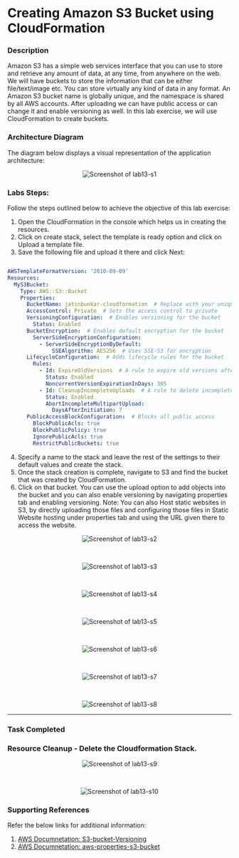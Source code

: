 # Creating Amazon S3 Bucket using CloudFormation

### Description

Amazon S3 has a simple web services interface that you can use to store and retrieve any amount of data, at any
time, from anywhere on the web. We will have buckets to store the information that can be either file/text/image etc.
You can store virtually any kind of data in any format. An Amazon S3 bucket name is globally unique, and the
namespace is shared by all AWS accounts. After uploading we can have public access or can change it and enable
versioning as well. In this lab exercise, we will use CloudFormation to create buckets.


### Architecture Diagram

The diagram below displays a visual representation of the application architecture:

<p align="center">
  <img src="https://github.com/jatinbunkar/AWS-Clouds/blob/0a22cd068ace1a6760771de0e8b737ca65058fdd/Screenshots/lab13-s1.png" alt="Screenshot of lab13-s1">
</p>


### Labs Steps:

Follow the steps outlined below to achieve the objective of this lab exercise:
1. Open the CloudFormation in the console which helps us in creating the resources.
2. Click on create stack, select the template is ready option and click on Upload a template file.
3. Save the following file and upload it there and click Next:

```yaml

AWSTemplateFormatVersion: '2010-09-09'
Resources:
  MyS3Bucket:
    Type: AWS::S3::Bucket
    Properties:
      BucketName: jatinbunkar-cloudformation  # Replace with your unique bucket name
      AccessControl: Private  # Sets the access control to private
      VersioningConfiguration:  # Enables versioning for the bucket
        Status: Enabled
      BucketEncryption:  # Enables default encryption for the bucket
        ServerSideEncryptionConfiguration:
          - ServerSideEncryptionByDefault:
              SSEAlgorithm: AES256  # Uses SSE-S3 for encryption
      LifecycleConfiguration:  # Adds lifecycle rules for the bucket
        Rules:
          - Id: ExpireOldVersions  # A rule to expire old versions after 365 days
            Status: Enabled
            NoncurrentVersionExpirationInDays: 365
          - Id: CleanupIncompleteUploads  # A rule to delete incomplete multipart uploads after 7 days
            Status: Enabled
            AbortIncompleteMultipartUpload:
              DaysAfterInitiation: 7
      PublicAccessBlockConfiguration:  # Blocks all public access
        BlockPublicAcls: true
        BlockPublicPolicy: true
        IgnorePublicAcls: true
        RestrictPublicBuckets: true
```


4. Specify a name to the stack and leave the rest of the settings to their default values and create the stack.
5. Once the stack creation is complete, navigate to S3 and find the bucket that was created by
CloudFormation.
6. Click on that bucket. You can use the upload option to add objects into the bucket and you can also enable
versioning by navigating properties tab and enabling versioning.
Note: You can also Host static websites in S3, by directly uploading those files and configuring those files
in Static Website hosting under properties tab and using the URL given there to access the website.

<p align="center">
  <img src="https://github.com/jatinbunkar/AWS-Clouds/blob/0a22cd068ace1a6760771de0e8b737ca65058fdd/Screenshots/lab13-s2.png" alt="Screenshot of lab13-s2">
</p>

<br>

<p align="center">
  <img src="https://github.com/jatinbunkar/AWS-Clouds/blob/0a22cd068ace1a6760771de0e8b737ca65058fdd/Screenshots/lab13-s3.png" alt="Screenshot of lab13-s3">
</p>

<br>

<p align="center">
  <img src="https://github.com/jatinbunkar/AWS-Clouds/blob/0a22cd068ace1a6760771de0e8b737ca65058fdd/Screenshots/lab13-s4.png" alt="Screenshot of lab13-s4">
</p>

<br>

<p align="center">
  <img src="https://github.com/jatinbunkar/AWS-Clouds/blob/0a22cd068ace1a6760771de0e8b737ca65058fdd/Screenshots/lab13-s5.png" alt="Screenshot of lab13-s5">
</p>

<br>

<p align="center">
  <img src="https://github.com/jatinbunkar/AWS-Clouds/blob/0a22cd068ace1a6760771de0e8b737ca65058fdd/Screenshots/lab13-s6.png" alt="Screenshot of lab13-s6">
</p>

<br>

<p align="center">
  <img src="https://github.com/jatinbunkar/AWS-Clouds/blob/0a22cd068ace1a6760771de0e8b737ca65058fdd/Screenshots/lab13-s7.png" alt="Screenshot of lab13-s7">
</p>

<br>

<p align="center">
  <img src="https://github.com/jatinbunkar/AWS-Clouds/blob/0a22cd068ace1a6760771de0e8b737ca65058fdd/Screenshots/lab13-s8.png" alt="Screenshot of lab13-s8">
</p>

---

### Task Completed

### Resource Cleanup - Delete the Cloudformation Stack.

<p align="center">
  <img src="https://github.com/jatinbunkar/AWS-Clouds/blob/0a22cd068ace1a6760771de0e8b737ca65058fdd/Screenshots/lab13-s9.png" alt="Screenshot of lab13-s9">
</p>

<br>

<p align="center">
  <img src="https://github.com/jatinbunkar/AWS-Clouds/blob/0a22cd068ace1a6760771de0e8b737ca65058fdd/Screenshots/lab13-s10.png" alt="Screenshot of lab13-s10">
</p>

### Supporting References
Refer the below links for additional information:
1. [AWS Documnetation: S3-bucket-Versioning](https://docs.aws.amazon.com/AmazonS3/latest/dev/Versioning.html)
2. [AWS Documnetation: aws-properties-s3-bucket](https://docs.aws.amazon.com/AWSCloudFormation/latest/UserGuide/aws-properties-s3-bucket.html)


